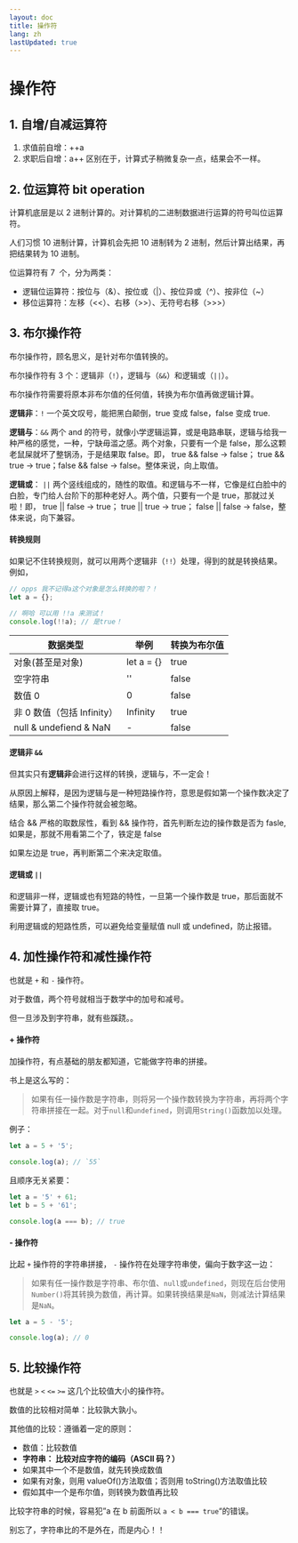 ```yaml
---
layout: doc
title: 操作符
lang: zh
lastUpdated: true
---
```


# 操作符

## 1. 自增/自减运算符

1. 求值前自增：++a
2. 求职后自增：a++
   区别在于，计算式子稍微复杂一点，结果会不一样。

## 2. 位运算符 bit operation

计算机底层是以 2 进制计算的。对计算机的二进制数据进行运算的符号叫位运算符。

人们习惯 10 进制计算，计算机会先把 10 进制转为 2 进制，然后计算出结果，再把结果转为 10 进制。

位运算符有 7  个，分为两类：

- 逻辑位运算符：按位与（&）、按位或（|）、按位异或（^）、按非位（~）
- 移位运算符：左移（<<）、右移（>>）、无符号右移（>>>）

## 3. 布尔操作符

布尔操作符，顾名思义，是针对布尔值转换的。

布尔操作符有 3 个：逻辑非（`!`），逻辑与（`&&`）和逻辑或（`||`）。

布尔操作符需要将原本非布尔值的任何值，转换为布尔值再做逻辑计算。

**逻辑非**：`!` 一个英文叹号，能把黑白颠倒，true 变成 false，false 变成 true.

**逻辑与**：`&&` 两个 and 的符号，就像小学逻辑运算，或是电路串联，逻辑与给我一种严格的感觉，一种，宁缺毋滥之感。两个对象，只要有一个是 false，那么这颗老鼠屎就坏了整锅汤，于是结果取 false。即， true && false → false； true && true → true；false && false → false。整体来说，向上取值。

**逻辑或**： `||` 两个竖线组成的，随性的取值。和逻辑与不一样，它像是红白脸中的白脸，专门给人台阶下的那种老好人。两个值，只要有一个是 true，那就过关啦！即， true || false → true； true || true → true； false || false → false，整体来说，向下兼容。

#### 转换规则

如果记不住转换规则，就可以用两个逻辑非（`!!`）处理，得到的就是转换结果。
例如，

```js
// opps 我不记得a这个对象是怎么转换的啦？！
let a = {};

// 啊哈 可以用 !!a 来测试！
console.log(!!a); // 是true！
```

| 数据类型                   | 举例       | 转换为布尔值 |
| -------------------------- | ---------- | ------------ |
| 对象(甚至是对象)           | let a = {} | true         |
| 空字符串                   | ''         | false        |
| 数值 0                     | 0          | false        |
| 非 0 数值（包括 Infinity） | Infinity   | true         |
| null & undefiend & NaN     | -          | false        |

#### 逻辑非 `&&`

但其实只有**逻辑非**会进行这样的转换，逻辑与，不一定会！

从原因上解释，是因为逻辑与是一种短路操作符，意思是假如第一个操作数决定了结果，那么第二个操作符就会被忽略。

结合 && 严格的取数尿性，看到 && 操作符，首先判断左边的操作数是否为 fasle,如果是，那就不用看第二个了，铁定是 false

如果左边是 true，再判断第二个来决定取值。

#### 逻辑或 `||`

和逻辑非一样，逻辑或也有短路的特性，一旦第一个操作数是 true，那后面就不需要计算了，直接取 true。

利用逻辑或的短路性质，可以避免给变量赋值 null 或 undefined，防止报错。

## 4. 加性操作符和减性操作符

也就是 `+` 和 `-` 操作符。

对于数值，两个符号就相当于数学中的加号和减号。

但一旦涉及到字符串，就有些蹊跷。。

#### + 操作符

加操作符，有点基础的朋友都知道，它能做字符串的拼接。

书上是这么写的：

> 如果有任一操作数是字符串，则将另一个操作数转换为字符串，再将两个字符串拼接在一起。对于`null`和`undefined`，则调用`String()`函数加以处理。

例子：

```js
let a = 5 + '5';

console.log(a); // `55`
```

且顺序无关紧要：

```js
let a = '5' + 61;
let b = 5 + '61';

console.log(a === b); // true
```

#### - 操作符

比起 `+` 操作符的字符串拼接， `-` 操作符在处理字符串使，偏向于数字这一边：

> 如果有任一操作数是字符串、布尔值、`null`或`undefined`，则现在后台使用`Number()`将其转换为数值，再计算。如果转换结果是`NaN`，则减法计算结果是`NaN`。

```js
let a = 5 - '5';

console.log(a); // 0
```

## 5. 比较操作符

也就是 `>` `<` `<=` `>=` 这几个比较值大小的操作符。

数值的比较相对简单：比较孰大孰小。

其他值的比较：遵循着一定的原则：

- 数值：比较数值
- **字符串： 比较对应字符的编码（ASCII 码？）**
- 如果其中一个不是数值，就先转换成数值
- 如果有对象，则用 valueOf()方法取值；否则用 toString()方法取值比较
- 假如其中一个是布尔值，则转换为数值再比较

比较字符串的时候，容易犯”a 在 b 前面所以 `a < b === true`“的错误。

别忘了，字符串比的不是外在，而是内心！！

